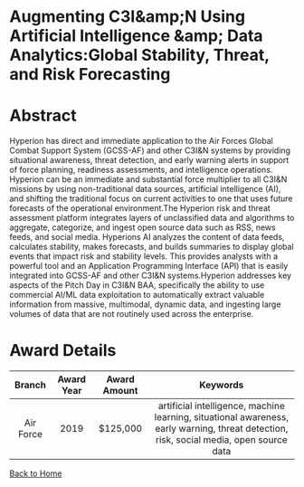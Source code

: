 
Augmenting C3I&amp;amp;N Using Artificial Intelligence &amp;amp; Data Analytics:Global Stability, Threat, and Risk Forecasting
==============================================================================================================================

# Abstract


Hyperion has direct and immediate application to the Air Forces Global Combat Support System (GCSS-AF) and other C3I&amp;N systems by providing situational awareness, threat detection, and early warning alerts in support of force planning, readiness assessments, and intelligence operations. Hyperion can be an immediate and substantial force multiplier to all C3I&amp;N missions by using non-traditional data sources, artificial intelligence (AI), and shifting the traditional focus on current activities to one that uses future forecasts of the operational environment.The Hyperion risk and threat assessment platform integrates layers of unclassified data and algorithms to aggregate, categorize, and ingest open source data such as RSS, news feeds, and social media. Hyperions AI analyzes the content of data feeds, calculates stability, makes forecasts, and builds summaries to display global events that impact risk and stability levels. This provides analysts with a powerful tool and an Application Programming Interface (API) that is easily integrated into GCSS-AF and other C3I&amp;N systems.Hyperion addresses key aspects of the Pitch Day in C3I&amp;N BAA, specifically the ability to use commercial AI/ML data exploitation to automatically extract valuable information from massive, multimodal, dynamic data, and ingesting large volumes of data that are not routinely used across the enterprise.  

# Award Details

|Branch|Award Year|Award Amount|Keywords|
| :---: | :---: | :---: | :---: |
|Air Force|2019|$125,000|artificial intelligence, machine learning, situational awareness, early warning, threat detection, risk, social media, open source data|
  
  


[Back to Home](https://github.com/chrischow/dod_sbir_awards)